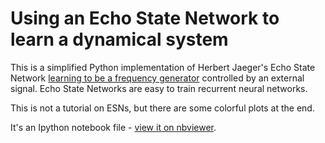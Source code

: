 # Using an Echo State Network to learn a dynamical system

This is a simplified Python implementation of Herbert Jaeger's Echo State
Network [learning to be a frequency generator](http://www.scholarpedia.org/article/Echo_state_network)
controlled by an external signal. Echo State Networks are easy to train recurrent neural networks.

This is not a tutorial on ESNs, but there are some colorful plots at the end.

It's an Ipython notebook file - [view it on nbviewer](http://nbviewer.ipython.org/github/cluclu/pyESN/blob/master/ESN_freqgen.ipynb).
